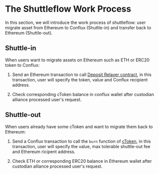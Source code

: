 # The Shuttleflow Work Process

In this section, we will introduce the work process of shuttleflow: user migrate asset from Ethereum to Conflux (Shuttle-in) and transfer back to Ethereum (Shuttle-out).

## Shuttle-in

When users want to migrate assets on Ethereum such as ETH or ERC20 token to Conflux:

1. Send an Ethereum transaction to call [Deposit Relayer contract](deposit_relayer.md), in this transaction, user will specify the token, value and Conflux recipient address.

2. Check corresponding cToken balance in conflux wallet after custodian alliance processed user's request.

## Shuttle-out

When users already have some cToken and want to migrate them back to Ethereum:

1. Send a Conflux transaction to call the `burn` function of [cToken](token_base.md), in this transaction, user will specify the value, max tolerable shuttle-out fee and Ethereum ricipent address.

2. Check ETH or corresponding ERC20 balance in Ethereum wallet after custodian alliance processed user's request.